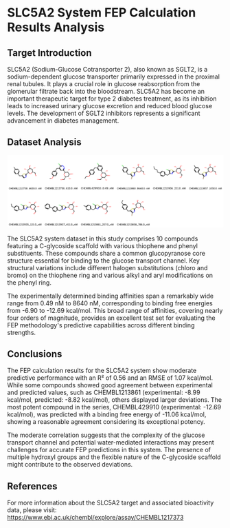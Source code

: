 # SLC5A2 System FEP Calculation Results Analysis

## Target Introduction

SLC5A2 (Sodium-Glucose Cotransporter 2), also known as SGLT2, is a sodium-dependent glucose transporter primarily expressed in the proximal renal tubules. It plays a crucial role in glucose reabsorption from the glomerular filtrate back into the bloodstream. SLC5A2 has become an important therapeutic target for type 2 diabetes treatment, as its inhibition leads to increased urinary glucose excretion and reduced blood glucose levels. The development of SGLT2 inhibitors represents a significant advancement in diabetes management.

## Dataset Analysis

![Molecular structures of representative compounds](mol_grid.png)

The SLC5A2 system dataset in this study comprises 10 compounds featuring a C-glycoside scaffold with various thiophene and phenyl substituents. These compounds share a common glucopyranose core structure essential for binding to the glucose transport channel. Key structural variations include different halogen substitutions (chloro and bromo) on the thiophene ring and various alkyl and aryl modifications on the phenyl ring.

The experimentally determined binding affinities span a remarkably wide range from 0.49 nM to 8640 nM, corresponding to binding free energies from -6.90 to -12.69 kcal/mol. This broad range of affinities, covering nearly four orders of magnitude, provides an excellent test set for evaluating the FEP methodology's predictive capabilities across different binding strengths.

## Conclusions

The FEP calculation results for the SLC5A2 system show moderate predictive performance with an R² of 0.56 and an RMSE of 1.07 kcal/mol. While some compounds showed good agreement between experimental and predicted values, such as CHEMBL1213861 (experimental: -8.99 kcal/mol, predicted: -8.82 kcal/mol), others displayed larger deviations. The most potent compound in the series, CHEMBL429910 (experimental: -12.69 kcal/mol), was predicted with a binding free energy of -11.06 kcal/mol, showing a reasonable agreement considering its exceptional potency.

The moderate correlation suggests that the complexity of the glucose transport channel and potential water-mediated interactions may present challenges for accurate FEP predictions in this system. The presence of multiple hydroxyl groups and the flexible nature of the C-glycoside scaffold might contribute to the observed deviations.

## References

For more information about the SLC5A2 target and associated bioactivity data, please visit:
https://www.ebi.ac.uk/chembl/explore/assay/CHEMBL1217373 